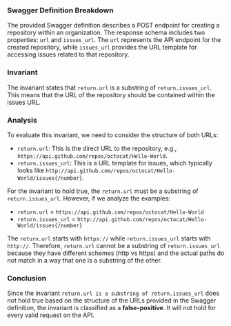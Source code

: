 ### Swagger Definition Breakdown
The provided Swagger definition describes a POST endpoint for creating a repository within an organization. The response schema includes two properties: `url` and `issues_url`. The `url` represents the API endpoint for the created repository, while `issues_url` provides the URL template for accessing issues related to that repository.

### Invariant
The invariant states that `return.url` is a substring of `return.issues_url`. This means that the URL of the repository should be contained within the issues URL.

### Analysis
To evaluate this invariant, we need to consider the structure of both URLs:
- `return.url`: This is the direct URL to the repository, e.g., `https://api.github.com/repos/octocat/Hello-World`.
- `return.issues_url`: This is a URL template for issues, which typically looks like `http://api.github.com/repos/octocat/Hello-World/issues{/number}`.

For the invariant to hold true, the `return.url` must be a substring of `return.issues_url`. However, if we analyze the examples:
- `return.url` = `https://api.github.com/repos/octocat/Hello-World`
- `return.issues_url` = `http://api.github.com/repos/octocat/Hello-World/issues{/number}`

The `return.url` starts with `https://` while `return.issues_url` starts with `http://`. Therefore, `return.url` cannot be a substring of `return.issues_url` because they have different schemes (http vs https) and the actual paths do not match in a way that one is a substring of the other.

### Conclusion
Since the invariant `return.url is a substring of return.issues_url` does not hold true based on the structure of the URLs provided in the Swagger definition, the invariant is classified as a **false-positive**. It will not hold for every valid request on the API.
